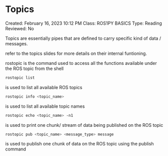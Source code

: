 # Topics

Created: February 16, 2023 10:12 PM
Class: ROS1PY BASICS
Type: Reading
Reviewed: No

Topics are essentially pipes that are defined to carry specific kind of data / messages.

refer to the topics slides for more details on their internal funtioning.

rostopic is the command used to access all the functions available under the ROS topic from the shell

```bash
rostopic list
```

is used to list all available ROS topics

```bash
rostopic info <topic_name>
```

is used to list all available topic names

```bash
rostopic echo <topic_name> -n1
```

is used to print one chunk/ stream of data being published on the ROS topic

```bash
rostopic pub <topic_name> <message_type> message
```

is used to publish one chunk of data on the ROS topic using the publish command